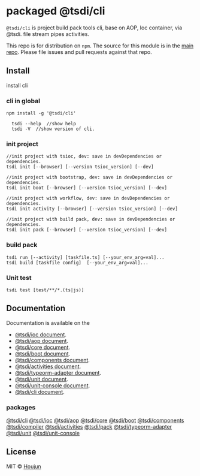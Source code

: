 # packaged @tsdi/cli
`@tsdi/cli` is project build pack tools cli, base on AOP, Ioc container, via @tsdi. file stream pipes activities.

This repo is for distribution on `npm`. The source for this module is in the
[main repo](https://github.com/zhouhoujun/tsioc/blob/master/packages/cli#readme).
Please file issues and pull requests against that repo.


## Install


install cli

### cli in global
```shell
npm install -g '@tsdi/cli'
```

```
  tsdi --help  //show help
  tsdi -V  //show version of cli.
```

### init project
```
//init project with tsioc, dev: save in devDependencies or dependencies.
tsdi init [--browser] [--version tsioc_version] [--dev]

//init project with bootstrap, dev: save in devDependencies or dependencies.
tsdi init boot [--browser] [--version tsioc_version] [--dev] 

//init project with workflow, dev: save in devDependencies or dependencies.
tsdi init activity [--browser] [--version tsioc_version] [--dev]

//init project with build pack, dev: save in devDependencies or dependencies.
tsdi init pack [--browser] [--version tsioc_version] [--dev]

```

### build pack
```
tsdi run [--activity] [taskfile.ts] [--your_env_arg=val]...
tsdi build [taskfile config]  [--your_env_arg=val]...
```

### Unit test

```shell
tsdi test [test/**/*.(ts|js)]
```

## Documentation
Documentation is available on the
* [@tsdi/ioc document](https://github.com/zhouhoujun/tsioc/tree/master/packages/ioc).
* [@tsdi/aop document](https://github.com/zhouhoujun/tsioc/tree/master/packages/aop).
* [@tsdi/core document](https://github.com/zhouhoujun/tsioc/tree/master/packages/core).
* [@tsdi/boot document](https://github.com/zhouhoujun/tsioc/tree/master/packages/boot).
* [@tsdi/components document](https://github.com/zhouhoujun/tsioc/tree/master/packages/components).
* [@tsdi/activities document](https://github.com/zhouhoujun/tsioc/tree/master/packages/activities).
* [@tsdi/typeorm-adapter document](https://github.com/zhouhoujun/tsioc/tree/master/packages/typeorm-adapter).
* [@tsdi/unit document](https://github.com/zhouhoujun/tsioc/tree/master/packages/unit).
* [@tsdi/unit-console document](https://github.com/zhouhoujun/tsioc/tree/master/packages/unit-console).
* [@tsdi/cli document](https://github.com/zhouhoujun/tsioc/tree/master/packages/cli).


### packages
[@tsdi/cli](https://www.npmjs.com/package/@tsdi/cli)
[@tsdi/ioc](https://www.npmjs.com/package/@tsdi/ioc)
[@tsdi/aop](https://www.npmjs.com/package/@tsdi/aop)
[@tsdi/core](https://www.npmjs.com/package/@tsdi/core)
[@tsdi/boot](https://www.npmjs.com/package/@tsdi/boot)
[@tsdi/components](https://www.npmjs.com/package/@tsdi/components)
[@tsdi/compiler](https://www.npmjs.com/package/@tsdi/compiler)
[@tsdi/activities](https://www.npmjs.com/package/@tsdi/activities)
[@tsdi/pack](https://www.npmjs.com/package/@tsdi/pack)
[@tsdi/typeorm-adapter](https://www.npmjs.com/package/@tsdi/typeorm-adapter)
[@tsdi/unit](https://www.npmjs.com/package/@tsdi/unit)
[@tsdi/unit-console](https://www.npmjs.com/package/@tsdi/unit-console)

## License

MIT © [Houjun](https://github.com/zhouhoujun/)